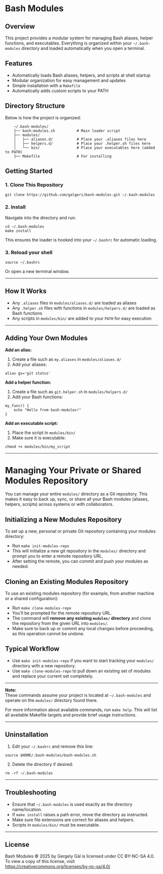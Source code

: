 # Bash Modules

## Overview

This project provides a modular system for managing Bash aliases, helper functions, and executables. Everything is organized within your `~/.bash-modules` directory and loaded automatically when you open a terminal.

## Features

- Automatically loads Bash aliases, helpers, and scripts at shell startup
- Modular organization for easy management and updates
- Simple installation with a `Makefile`
- Automatically adds custom scripts to your PATH

## Directory Structure

Below is how the project is organized:

```
    ~/.bash-modules/
    ├── bash-modules.sh          # Main loader script
    ├── modules/
    │   ├── aliases.d/           # Place your .aliases files here
    │   ├── helpers.d/           # Place your .helper.sh files here
    │   └── bin/                 # Place your executables here (added to PATH)
    ├── Makefile                 # For installing
```


## Getting Started

### 1. Clone This Repository

```
git clone https://github.com/galgeri/bash-modules.git ~/.bash-modules
```

### 2. Install

Navigate into the directory and run:

```
cd ~/.bash-modules
make install
```

This ensures the loader is hooked into your `~/.bashrc` for automatic loading.

### 3. Reload your shell

```
source ~/.bashrc
```

Or open a new terminal window.

---

## How It Works

- Any `.aliases` files in `modules/aliases.d/` are loaded as aliases
- Any `.helper.sh` files with functions in `modules/helpers.d/` are loaded as Bash functions
- Any scripts in `modules/bin/` are added to your `PATH` for easy execution

---

## Adding Your Own Modules

**Add an alias:**

1. Create a file such as `my.aliases` in `modules/aliases.d/`
2. Add your aliases:

```
alias gs='git status'
```

**Add a helper function:**

1. Create a file such as `git.helper.sh` in `modules/helpers.d/`
2. Add your Bash functions:

```
my_func() {
    echo "Hello from bash-modules!"
}
```

**Add an executable script:**

1. Place the script in `modules/bin/`
2. Make sure it is executable:

```
chmod +x modules/bin/my_script
```

---

# Managing Your Private or Shared Modules Repository

You can manage your entire `modules/` directory as a Git repository. This makes it easy to back up, sync, or share all your Bash modules (aliases, helpers, scripts) across systems or with collaborators.

## Initializing a New Modules Repository

To set up a new, personal or private Git repository containing your modules directory:

- Run `make init-modules-repo`
- This will initialize a new git repository in the `modules/` directory and prompt you to enter a remote repository URL.
- After setting the remote, you can commit and push your modules as needed.

## Cloning an Existing Modules Repository

To use an existing modules repository (for example, from another machine or a shared configuration):

- Run `make clone-modules-repo`
- You’ll be prompted for the remote repository URL.
- The command will **remove any existing `modules/` directory** and clone the repository from the given URL into `modules/`.
- Make sure to back up or commit any local changes before proceeding, as this operation cannot be undone.

## Typical Workflow

- Use `make init-modules-repo` if you want to start tracking your `modules/` directory with a new repository.
- Use `make clone-modules-repo` to pull down an existing set of modules and replace your current set completely.

---

**Note:**  
These commands assume your project is located at `~/.bash-modules` and operate on the `modules/` directory found there.

For more information about available commands, run `make help`. This will list all available Makefile targets and provide brief usage instructions.

---

## Uninstallation

1. Edit your `~/.bashrc` and remove this line:

```
source $HOME/.bash-modules/bash-modules.sh
```

2. Delete the directory if desired:

```
rm -rf ~/.bash-modules
```

---

## Troubleshooting

- Ensure that `~/.bash-modules` is used exactly as the directory name/location.
- If `make install` raises a path error, move the directory as instructed.
- Make sure file extensions are correct for aliases and helpers.
- Scripts in `modules/bin/` must be executable.

---

## License

Bash Modules © 2025 by Gergely Gál is licensed under CC BY-NC-SA 4.0. To view a copy of this license, visit https://creativecommons.org/licenses/by-nc-sa/4.0/